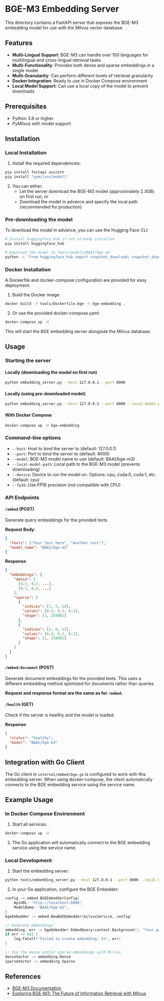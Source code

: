 # BGE-M3 Embedding Server

This directory contains a FastAPI server that exposes the BGE-M3 embedding model for use with the Milvus vector database.

## Features

- **Multi-Lingual Support**: BGE-M3 can handle over 100 languages for multilingual and cross-lingual retrieval tasks
- **Multi-Functionality**: Provides both dense and sparse embeddings in a single model
- **Multi-Granularity**: Can perform different levels of retrieval granularity
- **Docker Integration**: Ready to use in Docker Compose environment
- **Local Model Support**: Can use a local copy of the model to prevent downloads

## Prerequisites

- Python 3.8 or higher
- PyMilvus with model support

## Installation

### Local Installation

1. Install the required dependencies:

```bash
pip install fastapi uvicorn
pip install "pymilvus[model]"
```

2. You can either:
   - Let the server download the BGE-M3 model (approximately 2.3GB) on first run, or
   - Download the model in advance and specify the local path (recommended for production)

### Pre-downloading the model

To download the model in advance, you can use the Hugging Face CLI:

```bash
# Install huggingface_hub if not already installed
pip install huggingface_hub

# Download the model to tools/models/BAAI/bge-m3
python -c "from huggingface_hub import snapshot_download; snapshot_download(repo_id='BAAI/bge-m3', local_dir='tools/models/BAAI/bge-m3')"
```

### Docker Installation

A Dockerfile and docker-compose configuration are provided for easy deployment:

1. Build the Docker image:
```bash
docker build -f tools/Dockerfile.bge -t bge-embedding .
```

2. Or use the provided docker-compose.yaml:
```bash
docker-compose up -d
```

This will start the BGE embedding server alongside the Milvus database.

## Usage

### Starting the server

#### Locally (downloading the model on first run)
```bash
python embedding_server.py --host 127.0.0.1 --port 8000
```

#### Locally (using pre-downloaded model)
```bash
python embedding_server.py --host 127.0.0.1 --port 8000 --local-model-path ./models/BAAI/bge-m3
```

#### With Docker Compose
```bash
docker-compose up -d bge-embedding
```

### Command-line options

- `--host`: Host to bind the server to (default: 127.0.0.1)
- `--port`: Port to bind the server to (default: 8000)
- `--model`: BGE-M3 model name to use (default: BAAI/bge-m3)
- `--local-model-path`: Local path to the BGE-M3 model (prevents downloading)
- `--device`: Device to run the model on. Options: cpu, cuda:0, cuda:1, etc. (default: cpu)
- `--fp16`: Use FP16 precision (not compatible with CPU)

### API Endpoints

#### `/embed` (POST)

Generate query embeddings for the provided texts.

**Request Body**:
```json
{
  "texts": ["Your text here", "Another text"],
  "model_name": "BAAI/bge-m3"
}
```

**Response**:
```json
{
  "embeddings": {
    "dense": [
      [0.1, 0.2, ...],
      [0.3, 0.4, ...]
    ],
    "sparse": [
      {
        "indices": [1, 5, 10],
        "values": [0.5, 0.3, 0.1],
        "shape": [1, 250002]
      },
      {
        "indices": [2, 6, 15],
        "values": [0.4, 0.2, 0.1],
        "shape": [1, 250002]
      }
    ]
  }
}
```

#### `/embed/document` (POST)

Generate document embeddings for the provided texts. This uses a different embedding method optimized for documents rather than queries.

**Request and response format are the same as for `/embed`.**

#### `/health` (GET)

Check if the server is healthy and the model is loaded.

**Response**:
```json
{
  "status": "healthy",
  "model": "BAAI/bge-m3"
}
```

## Integration with Go Client

The Go client in `internal/embed/bge.go` is configured to work with this embedding server. When using docker-compose, the client automatically connects to the BGE embedding service using the service name.

## Example Usage

### In Docker Compose Environment

1. Start all services:
```bash
docker-compose up -d
```

2. The Go application will automatically connect to the BGE embedding service using the service name.

### Local Development

1. Start the embedding server:
```bash
python tools/embedding_server.py --host 127.0.0.1 --port 8000 --local-model-path ./tools/models/BAAI/bge-m3
```

2. In your Go application, configure the BGE Embedder:
```go
config := embed.BGEEmbedderConfig{
    ApiURL: "http://localhost:8000",
    ModelName: "BAAI/bge-m3",
}
bgeEmbedder := embed.NewBGEEmbedder(milvusService, config)

// Generate embeddings
embedding, err := bgeEmbedder.EmbedQuery(context.Background(), "Your query text here")
if err != nil {
    log.Fatalf("Failed to create embedding: %v", err)
}

// Use the dense and/or sparse embeddings with Milvus
denseVector := embedding.Dense
sparseVector := embedding.Sparse
```

## References

- [BGE-M3 Documentation](https://milvus.io/docs/embed-with-bgm-m3.md)
- [Exploring BGE-M3: The Future of Information Retrieval with Milvus](https://zilliz.com/learn/Exploring-BGE-M3-the-future-of-information-retrieval-with-milvus) 